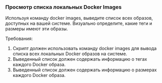 
### Просмотр списка локальных Docker Images

Используя команду docker images, выведите список всех образов, доступных на вашей системе. Визуально определите, какие теги и размеры имеют эти образы.

Требования:
1. Скрипт должен использовать команду docker images для вывода списка всех локальных Docker образов на системе. 
2. Выведенный список должен содержать информацию о тегах каждого Docker образа. 
3. Выведенный список должен содержать информацию о размерах каждого Docker образа.
